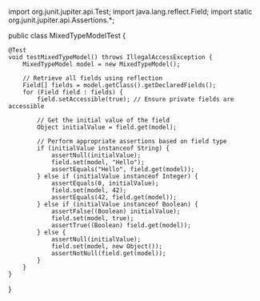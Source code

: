 import org.junit.jupiter.api.Test;
import java.lang.reflect.Field;
import static org.junit.jupiter.api.Assertions.*;

public class MixedTypeModelTest {

    @Test
    void testMixedTypeModel() throws IllegalAccessException {
        MixedTypeModel model = new MixedTypeModel();

        // Retrieve all fields using reflection
        Field[] fields = model.getClass().getDeclaredFields();
        for (Field field : fields) {
            field.setAccessible(true); // Ensure private fields are accessible

            // Get the initial value of the field
            Object initialValue = field.get(model);

            // Perform appropriate assertions based on field type
            if (initialValue instanceof String) {
                assertNull(initialValue);
                field.set(model, "Hello");
                assertEquals("Hello", field.get(model));
            } else if (initialValue instanceof Integer) {
                assertEquals(0, initialValue);
                field.set(model, 42);
                assertEquals(42, field.get(model));
            } else if (initialValue instanceof Boolean) {
                assertFalse((Boolean) initialValue);
                field.set(model, true);
                assertTrue((Boolean) field.get(model));
            } else {
                assertNull(initialValue);
                field.set(model, new Object());
                assertNotNull(field.get(model));
            }
        }
    }
}
